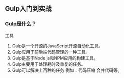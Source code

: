 ## Gulp入门到实战

### Gulp是什么？
工具
1. Gulp是一个开源的JavaScript开源自动化工具。
2. Gulp应用于前后端代码管理的一种工具。
3. Gulp是基于Node.js和NPM应用的构建工具。
4. Gulp主要用于处理耗时及重复的任务。
5. Gulp可以解决上百种的任务 例如：代码压缩 合并代码等。
